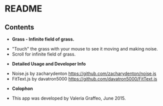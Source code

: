 # README

## Contents

* **Grass - Infinite field of grass.**

- "Touch" the grass with your mouse to see it moving and making noise.
- Scroll for infinite field of grass.


* **Detailed Usage and Developer Info**

- Noise.js by zacharydenton https://github.com/zacharydenton/noise.js
- FitText.js by davatron5000 https://github.com/davatron5000/FitText.js

* **Colophon**

- This app was developed by Valeria Graffeo, June 2015.

